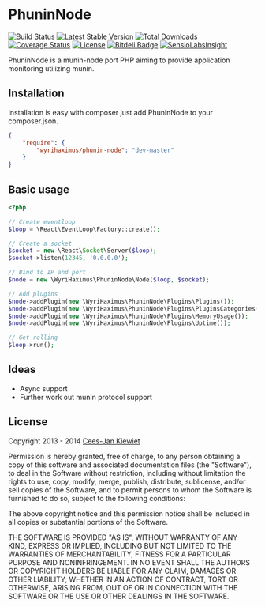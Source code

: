 PhuninNode
==========

[![Build Status](https://travis-ci.org/WyriHaximus/PhuninNode.png)](https://travis-ci.org/WyriHaximus/PhuninNode)
[![Latest Stable Version](https://poser.pugx.org/WyriHaximus/Phunin-Node/v/stable.png)](https://packagist.org/packages/WyriHaximus/Phunin-Node)
[![Total Downloads](https://poser.pugx.org/WyriHaximus/Phunin-Node/downloads.png)](https://packagist.org/packages/WyriHaximus/Phunin-Node)
[![Coverage Status](https://coveralls.io/repos/WyriHaximus/PhuninNode/badge.png)](https://coveralls.io/r/WyriHaximus/PhuninNode)
[![License](https://poser.pugx.org/wyrihaximus/phunin-node/license.png)](https://packagist.org/packages/wyrihaximus/phunin-node)
 [![Bitdeli Badge](https://d2weczhvl823v0.cloudfront.net/WyriHaximus/phuninnode/trend.png)](https://bitdeli.com/free "Bitdeli Badge")
 [![SensioLabsInsight](https://insight.sensiolabs.com/projects/7aa7729b-fc93-4e81-81be-56a6e9fcaa26/mini.png)](https://insight.sensiolabs.com/projects/7aa7729b-fc93-4e81-81be-56a6e9fcaa26)

PhuninNode is a munin-node port PHP aiming to provide application monitoring utilizing munin.

## Installation ##

Installation is easy with composer just add PhuninNode to your composer.json.

```json
{
	"require": {
		"wyrihaximus/phunin-node": "dev-master"
	}
}
```

## Basic usage ##

```php
<?php

// Create eventloop
$loop = \React\EventLoop\Factory::create();

// Create a socket
$socket = new \React\Socket\Server($loop);
$socket->listen(12345, '0.0.0.0');

// Bind to IP and port
$node = new \WyriHaximus\PhuninNode\Node($loop, $socket);

// Add plugins
$node->addPlugin(new \WyriHaximus\PhuninNode\Plugins\Plugins());
$node->addPlugin(new \WyriHaximus\PhuninNode\Plugins\PluginsCategories());
$node->addPlugin(new \WyriHaximus\PhuninNode\Plugins\MemoryUsage());
$node->addPlugin(new \WyriHaximus\PhuninNode\Plugins\Uptime());

// Get rolling
$loop->run();
```

## Ideas ##

- Async support
- Further work out munin protocol support

## License ##

Copyright 2013 - 2014 [Cees-Jan Kiewiet](http://wyrihaximus.net/)

Permission is hereby granted, free of charge, to any person
obtaining a copy of this software and associated documentation
files (the "Software"), to deal in the Software without
restriction, including without limitation the rights to use,
copy, modify, merge, publish, distribute, sublicense, and/or sell
copies of the Software, and to permit persons to whom the
Software is furnished to do so, subject to the following
conditions:

The above copyright notice and this permission notice shall be
included in all copies or substantial portions of the Software.

THE SOFTWARE IS PROVIDED "AS IS", WITHOUT WARRANTY OF ANY KIND,
EXPRESS OR IMPLIED, INCLUDING BUT NOT LIMITED TO THE WARRANTIES
OF MERCHANTABILITY, FITNESS FOR A PARTICULAR PURPOSE AND
NONINFRINGEMENT. IN NO EVENT SHALL THE AUTHORS OR COPYRIGHT
HOLDERS BE LIABLE FOR ANY CLAIM, DAMAGES OR OTHER LIABILITY,
WHETHER IN AN ACTION OF CONTRACT, TORT OR OTHERWISE, ARISING
FROM, OUT OF OR IN CONNECTION WITH THE SOFTWARE OR THE USE OR
OTHER DEALINGS IN THE SOFTWARE.

